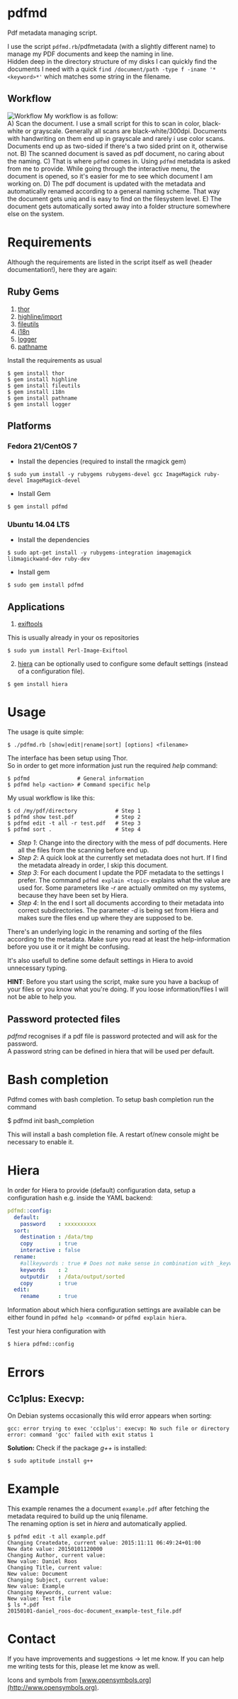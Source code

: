 # pdfmd
Pdf metadata managing script.

I use the script `pdfmd.rb`/pdfmetadata (with a slightly different name) to manage my PDF documents and keep the naming in line.  
Hidden deep in the directory structure of my disks I can quickly find the
documents I need with a quick `find /document/path -type f -iname
'*<keyword>*'` which matches some string in the filename.

## Workflow
![Workflow](./img/workflow_500.png) My workflow is as follow:   
A) Scan the document. I use a small script for this to scan in color, black-white or grayscale. Generally all scans are black-white/300dpi. Documents with  handwriting on them end up in grayscale and rarely i use color scans.  
  Documents end up as two-sided if there's a two sided print on it, otherwise not.
B) The scanned document is saved as pdf document, no caring about the naming.
C) That is where `pdfmd` comes in. Using `pdfmd` metadata is asked from me to provide. While going through the interactive menu, the document is opened, so it's easier for me to see which document I am working on.
D) The pdf document is updated with the metadata and automatically renamed according to a general naming scheme. That way the document gets uniq and is easy to find on the filesystem level.
E) The document gets automatically sorted away into a folder structure somewhere else on the system.

# Requirements

Although the requirements are listed in the script itself as well (header documentation!), here they are again:

## Ruby Gems

1. [thor](https://rubygems.org/gems/thor)
2. [highline/import](https://rubygems.org/gems/highline)
3. [fileutils](https://rubygems.org/gems/fileutils)
4. [i18n](https://rubygems.org/gems/i18n)
5. [logger]()
6. [pathname]()

Install the requirements as usual

```
$ gem install thor
$ gem install highline
$ gem install fileutils
$ gem install i18n
$ gem install pathname
$ gem install logger
```

## Platforms
### Fedora 21/CentOS 7
* Install the depencies (required to install the rmagick gem)

```
$ sudo yum install -y rubygems rubygems-devel gcc ImageMagick ruby-devel ImageMagick-devel
```

* Install Gem

``` 
$ gem install pdfmd
```

### Ubuntu 14.04 LTS

* Install the dependencies

```
$ sudo apt-get install -y rubygems-integration imagemagick libmagickwand-dev ruby-dev
``` 

* Install gem

``` 
$ sudo gem install pdfmd
``` 


## Applications

1. [exiftools](http://www.sno.phy.queensu.ca/~phil/exiftool/)

This is usually already in your os repositories

```
$ sudo yum install Perl-Image-Exiftool
```

2. [hiera](https://rubygems.org/gems/hiera) can be optionally used to configure
some default settings (instead of a configuration file).

```
$ gem install hiera
``` 

# Usage

The usage is quite simple:

```
$ ./pdfmd.rb [show|edit|rename|sort] [options] <filename>
```

The interface has been setup using Thor.  
So in order to get more information just run the required _help_ command:

``` 
$ pdfmd               # General information
$ pdfmd help <action> # Command specific help
```

My usual workflow is like this:

``` 
$ cd /my/pdf/directory            # Step 1
$ pdfmd show test.pdf             # Step 2
$ pdfmd edit -t all -r test.pdf   # Step 3
$ pdfmd sort .                    # Step 4
``` 

* _Step 1_: Change into the directory with the mess of pdf documents. Here all the files from the scanning before end up.
* _Step 2_: A quick look at the currently set metadata does not hurt. If I find the metadata already in order, I skip this document.
* _Step 3_: For each document I update the PDF metadata to the settings I prefer. The command `pdfmd explain <topic>` explains what the value are used for. Some parameters like _-r_ are actually ommited on my systems, because they have been set by Hiera.
* _Step 4_: In the end I sort all documents according to their metadata into correct subdirectories. The parameter _-d_ is being set from Hiera and makes sure the files end up where they are supposed to be.


There's an underlying logic in the renaming and sorting of the files according to the metadata. Make sure you read at least the help-information before you use it or it might be confusing.

It's also usefull to define some default settings in Hiera to avoid unnecessary typing.

__HINT__: Before you start using the script, make sure you have a backup of your files or you know what you're doing. If you loose information/files I will not be able to help you.


## Password protected files

_pdfmd_ recognises if a pdf file is password protected and will ask for the password.  
A password string can be defined in hiera that will be used per default.

# Bash completion

Pdfmd comes with bash completion. To setup bash completion run the command

$ pdfmd init bash_completion

This will install a bash completion file. A restart of/new console might be necessary to enable it.

# Hiera
 
In order for Hiera to provide (default) configuration data, setup a configuration hash e.g. inside the YAML backend:

``` YAML
pdfmd::config:
  default:
    password    : xxxxxxxxxx
  sort:
    destination : /data/tmp
    copy        : true
    interactive : false
  rename:
    #allkeywords : true # Does not make sense in combination with _keywords_
    keywords    : 2
    outputdir   : /data/output/sorted
    copy        : true
  edit:
    rename      : true

```

Information about which hiera configuration settings are available can be either found in `pdfmd help <command>` or `pdfmd explain hiera`.

Test your hiera configuration with

``` bash
$ hiera pdfmd::config
``` 

# Errors

## Cc1plus: Execvp:

On Debian systems occasionally this wild error appears when sorting:

``` 
gcc: error trying to exec 'cc1plus': execvp: No such file or directory
error: command 'gcc' failed with exit status 1
``` 

**Solution:** Check if the package *g++* is installed:

``` 
$ sudo aptitude install g++
``` 

# Example

This example renames the a document `example.pdf` after fetching the metadata
required to build up the uniq filename.  
The renaming option is set in *hiera* and automatically applied.

``` 
$ pdfmd edit -t all example.pdf 
Changing Createdate, current value: 2015:11:11 06:49:24+01:00
New date value: 20150101120000
Changing Author, current value: 
New value: Daniel Roos
Changing Title, current value: 
New value: Document
Changing Subject, current value: 
New value: Example
Changing Keywords, current value: 
New value: Test file
$ ls *.pdf
20150101-daniel_roos-doc-document_example-test_file.pdf
``` 

# Contact

If you have improvements and suggestions -> let me know.
If you can help me writing tests for this, please let me know as well.

Icons and symbols from [www.opensymbols.org](http://www.opensymbols.org).
